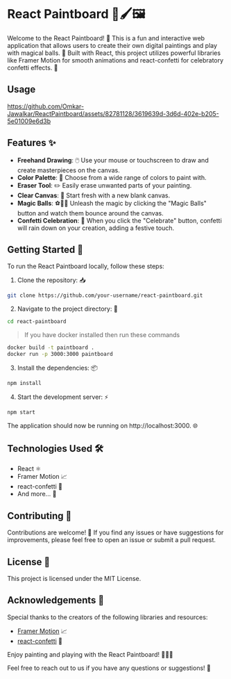 # React Paintboard 🎨🖌️🖼️

Welcome to the React Paintboard! 🎉 This is a fun and interactive web application that allows users to create their own digital paintings and play with magical balls. 🔮 Built with React, this project utilizes powerful libraries like Framer Motion for smooth animations and react-confetti for celebratory confetti effects. 🎊

## Usage

https://github.com/Omkar-Jawalkar/ReactPaintboard/assets/82781128/3619639d-3d6d-402e-b205-5e01009e6d3b


## Features ✨

- **Freehand Drawing**: 🖱️ Use your mouse or touchscreen to draw and create masterpieces on the canvas.
- **Color Palette**: 🎨 Choose from a wide range of colors to paint with.
- **Eraser Tool**: ✏️ Easily erase unwanted parts of your painting.
- **Clear Canvas**: 🔄 Start fresh with a new blank canvas.
- **Magic Balls**: ⚽🎾🥎 Unleash the magic by clicking the "Magic Balls" button and watch them bounce around the canvas.
- **Confetti Celebration**: 🎉 When you click the "Celebrate" button, confetti will rain down on your creation, adding a festive touch.


## Getting Started 🚀

To run the React Paintboard locally, follow these steps:

1. Clone the repository: 📥

```bash
git clone https://github.com/your-username/react-paintboard.git
```

2. Navigate to the project directory: 📂

```bash
cd react-paintboard
```
> If you have docker installed then run these commands
```bash
docker build -t paintboard .
docker run -p 3000:3000 paintboard
```


3. Install the dependencies: 📦

```bash
npm install
```

4. Start the development server: ⚡

```bash
npm start
```



The application should now be running on http://localhost:3000. 🌐

## Technologies Used 🛠️

- React ⚛️
- Framer Motion 📈
- react-confetti 🎉
- And more... 🔧

## Contributing 🤝

Contributions are welcome! 🙌 If you find any issues or have suggestions for improvements, please feel free to open an issue or submit a pull request.

## License 📄

This project is licensed under the MIT License.

## Acknowledgements 🙏

Special thanks to the creators of the following libraries and resources:

- [Framer Motion](https://www.framer.com/motion/) 📈
- [react-confetti](https://www.npmjs.com/package/react-confetti) 🎉

Enjoy painting and playing with the React Paintboard! 🎨🎉✨


Feel free to reach out to us if you have any questions or suggestions! 📩
